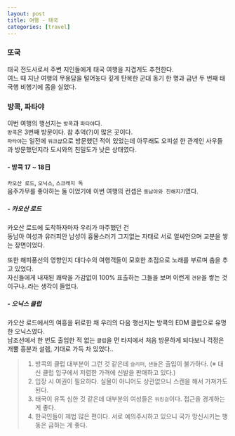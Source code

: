 ```yaml
---
layout: post
title: 여행 - 태국
categories: [travel]
---
```


### 또국

태국 전도사로서 주변 지인들에게 태국 여행을 지겹게도 추천한다.  
여느 때 지난 여행의 무용담을 털어놓다 깊게 탄복한 군대 동기 한 명과 금년 두 번째 태국행 비행기에 몸을 실었다.

### 방콕, 파타야

이번 여행의 행선지는 `방콕`과 `파타야`다.  
`방콕`은 3번째 방문이다. 참 추억(?)이 많은 곳이다.  
`파타야`는 일전에 `워크샵`으로 방문했던 적이 있었는데 아무래도 오피셜 한 관계인 사우들과 방문했던지라 도시와의 친밀도가 낮은 상태였다.  

#### - 방콕 17 ~ 18日

`카오산 로드`, `오닉스`, `스크래치 독`  
음주가무를 좋아하는 둘 이었기에 이번 여행의 컨셉은 `동남아와 친해지기`였다.

##### - 카오산 로드

카오산 로드에 도착하자마자 우리가 마주했던 건  
동남아 여성과 유러피안 남성이 흉물스러기 그지없는 자태로 서로 얼싸안으며 교분을 쌓는 장면이었다.  

또한 해피풍선의 영향인지 대다수의 여행객들이 모호한 초점으로 노래를 부르며 춤을 추고 있었다.  
자신들에게 내재된 쾌락을 가감없이 100% 표출하는 그들을 보며 이런게 `견문`을 쌓는 것이구나..라는 생각이 들었다.

##### - 오닉스 클럽

카오산 로드에서의 여흥을 뒤로한 채 우리의 다음 행선지는 방콕의 EDM 클럽으로 유명한 오닉스였다.  
남조선에서 한 번도 출입한 적 없는 `클럽`을 먼 타지에서 처음 방문하게 되다보니 걱정은 개뿔 흥분과 설렘, 기대로 가득 차 있었다..  

> 1. 방콕의 클럽 대부분이 그런 것 같은데 `슬리퍼`, `샌들`은 출입이 불가하다. (※ 대신 클럽 입구에서 저렴한 가격에 신발을 판매하고 있다.)
> 2. 입장 시 여권이 필요하다. 실물이 아니어도 상관없으니 스캔을 해서 가져가도 된다.
> 3. 태국이 유독 심한 것 같은데 대부분의 여성들은 `워킹걸`이다. 접근을 경계하는 게 좋다.
> 4. 한국인들이 제법 많은 편이다. 서로 예의주시하고 있으니 국가 망신시키는 행동은 금하는 게 좋다.
